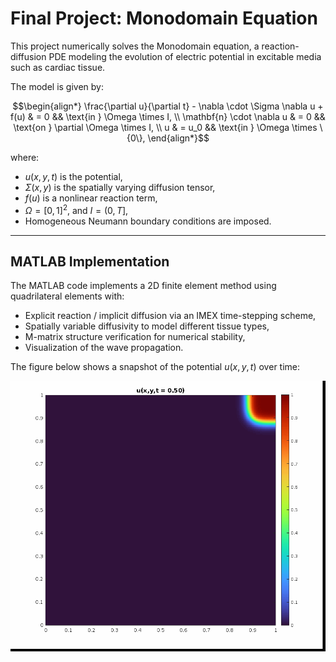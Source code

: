 # Final Project: Monodomain Equation

This project numerically solves the Monodomain equation, a reaction-diffusion
PDE modeling the evolution of electric potential in excitable media such as
cardiac tissue.

The model is given by:

```math
\begin{align*}
	\frac{\partial u}{\partial t} - \nabla \cdot \Sigma \nabla u + f(u) & = 0   && \text{in } \Omega \times I,          \\
	\mathbf{n} \cdot \nabla u                                           & = 0   && \text{on } \partial \Omega \times I, \\
	u                                                                   & = u_0 && \text{in } \Omega \times \{0\},
\end{align*}
```

where:

* $u(x, y, t)$ is the potential,
* $\Sigma(x, y)$ is the spatially varying diffusion tensor,
* $f(u)$ is a nonlinear reaction term,
* $\Omega = [0,1]^2$, and $I = (0, T]$,
* Homogeneous Neumann boundary conditions are imposed.

---


## MATLAB Implementation

The MATLAB code implements a 2D finite element method using quadrilateral elements with:

* Explicit reaction / implicit diffusion via an IMEX time-stepping scheme,
* Spatially variable diffusivity to model different tissue types,
* M-matrix structure verification for numerical stability,
* Visualization of the wave propagation.

The figure below shows a snapshot of the potential $u(x,y,t)$ over time:

![Simulation](./matlab/simulation.gif)
